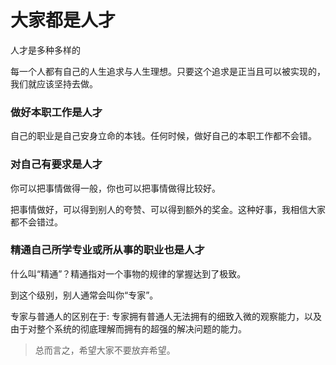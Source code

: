 # 大家都是人才

人才是多种多样的

每一个人都有自己的人生追求与人生理想。只要这个追求是正当且可以被实现的，我们就应该坚持去做。

### 做好本职工作是人才

自己的职业是自己安身立命的本钱。任何时候，做好自己的本职工作都不会错。

### 对自己有要求是人才

你可以把事情做得一般，你也可以把事情做得比较好。

把事情做好，可以得到别人的夸赞、可以得到额外的奖金。这种好事，我相信大家都不会错过。

### 精通自己所学专业或所从事的职业也是人才

什么叫“精通”？精通指对一个事物的规律的掌握达到了极致。

到这个级别，别人通常会叫你“专家”。

专家与普通人的区别在于:  专家拥有普通人无法拥有的细致入微的观察能力，以及由于对整个系统的彻底理解而拥有的超强的解决问题的能力。



> 总而言之，希望大家不要放弃希望。

